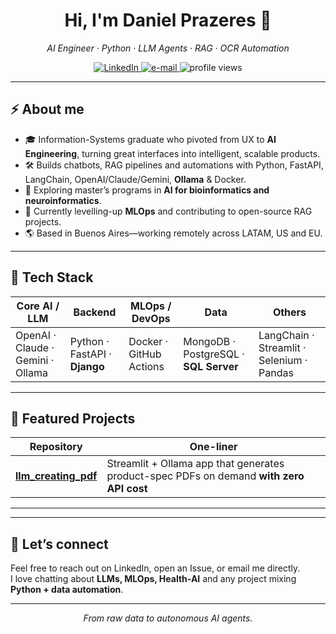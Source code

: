 <!-- GitHub Profile README – danielprazeres -->
<h1 align="center">Hi, I'm Daniel Prazeres 👋</h1>
<p align="center">
  <em>AI Engineer · Python · LLM Agents · RAG · OCR Automation</em>
</p>

<p align="center">
  <a href="https://www.linkedin.com/in/danielmprazeres">
    <img src="https://img.shields.io/badge/LinkedIn-danielmprazeres-blue?logo=linkedin" alt="LinkedIn">
  </a>
  <a href="mailto:contato@danielprazeres.com">
    <img src="https://img.shields.io/badge/e--mail-contato%40danielprazeres.com-darkred" alt="e-mail">
  </a>
  <img src="https://komarev.com/ghpvc/?username=danielprazeres&color=blue" alt="profile views">
</p>

---

## ⚡ About me
- 🎓 Information-Systems graduate who pivoted from UX to **AI Engineering**, turning great interfaces into intelligent, scalable products.  
- 🛠 Builds chatbots, RAG pipelines and automations with Python, FastAPI, LangChain, OpenAI/Claude/Gemini, **Ollama** & Docker.  
- 🔬 Exploring master’s programs in **AI for bioinformatics and neuroinformatics**.  
- 🌱 Currently levelling-up **MLOps** and contributing to open-source RAG projects.  
- 🌎 Based in Buenos Aires—working remotely across LATAM, US and EU.

---

## 🧰 Tech Stack

| Core AI / LLM | Backend | MLOps / DevOps | Data | Others |
|---------------|---------|----------------|------|--------|
| OpenAI · Claude · Gemini · Ollama | Python · FastAPI · **Django** | Docker · GitHub Actions | MongoDB · PostgreSQL · **SQL Server** | LangChain · Streamlit · Selenium · Pandas |

---

## 📌 Featured Projects

| Repository | One-liner |
|------------|-----------|
| **[llm_creating_pdf](https://github.com/danielprazeres/llm_creating_pdf)** | Streamlit + Ollama app that generates product-spec PDFs on demand **with zero API cost** |
<!--
| **[invoice-extraction-rag](https://github.com/danielprazeres/invoice-extraction-rag)** | PaddleOCR + LangChain RAG pipeline for reliable invoice-data extraction |
| **[predict-infra-demo](https://github.com/danielprazeres/predict-infra-demo)** | Synthetic-data demo predicting server incidents (Zabbix → Prophet) |

> **Want a live demo?** Check the PDF generator on Streamlit Cloud or ping me for a deep-dive into the support-dashboards project.
-->
---
<!--
## ✒️ Blog / Talks
- *How to measure confidence in document extraction with RAG* — Medium (coming soon)  
- *From UX to AI Engineering in 18 months* — Lightning talk @ PyData Buenos Aires
-->

---

## 🤝 Let’s connect
Feel free to reach out on LinkedIn, open an Issue, or email me directly.  
I love chatting about **LLMs, MLOps, Health-AI** and any project mixing **Python + data automation**.

---

<p align="center"><em>From raw data to autonomous AI agents.</em></p>
